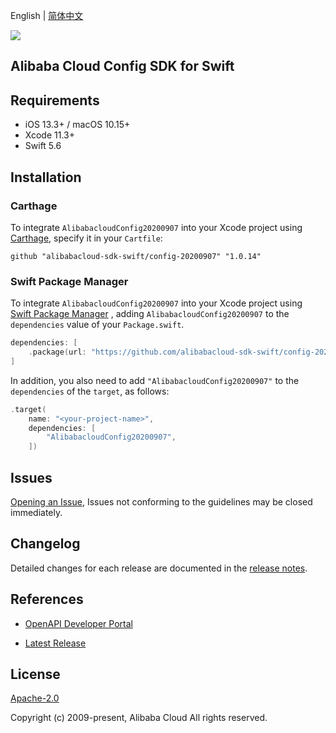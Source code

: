 English | [简体中文](README-CN.md)

![](https://aliyunsdk-pages.alicdn.com/icons/AlibabaCloud.svg)

## Alibaba Cloud Config SDK for Swift

## Requirements

- iOS 13.3+ / macOS 10.15+
- Xcode 11.3+
- Swift 5.6

## Installation

### Carthage

To integrate `AlibabacloudConfig20200907` into your Xcode project using [Carthage](https://github.com/Carthage/Carthage), specify it in your `Cartfile`:

```ogdl
github "alibabacloud-sdk-swift/config-20200907" "1.0.14"
```

### Swift Package Manager

To integrate `AlibabacloudConfig20200907` into your Xcode project using [Swift Package Manager](https://swift.org/package-manager/) , adding `AlibabacloudConfig20200907` to the `dependencies` value of your `Package.swift`.

```swift
dependencies: [
    .package(url: "https://github.com/alibabacloud-sdk-swift/config-20200907.git", from: "1.0.14")
]
```

In addition, you also need to add `"AlibabacloudConfig20200907"` to the `dependencies` of the `target`, as follows:

```swift
.target(
    name: "<your-project-name>",
    dependencies: [
        "AlibabacloudConfig20200907",
    ])
```

## Issues

[Opening an Issue](https://github.com/alibabacloud-sdk-swift/config-20200907/issues/new), Issues not conforming to the guidelines may be closed immediately.

## Changelog

Detailed changes for each release are documented in the [release notes](./ChangeLog.txt).

## References

* [OpenAPI Developer Portal](https://next.api.alibabacloud.com/home)
- [Latest Release](https://github.com/alibabacloud-sdk-swift/config-20200907)

## License

[Apache-2.0](http://www.apache.org/licenses/LICENSE-2.0)

Copyright (c) 2009-present, Alibaba Cloud All rights reserved.
